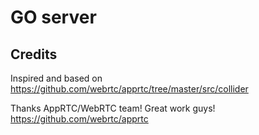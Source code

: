 # GO server

## Credits

Inspired and based on https://github.com/webrtc/apprtc/tree/master/src/collider

Thanks AppRTC/WebRTC team! Great work guys!
https://github.com/webrtc/apprtc